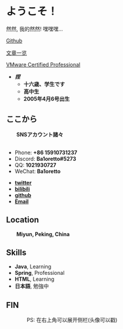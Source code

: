 # ようこそ！

然然, 我的然然! 嘿嘿嘿...

[Github](https://github.com/Ba1oretto)

[文章一览](/_posts/0001-01-01-tags.md)

[VMware Certified Professional](/assets/content/Certification/ApplicationModernizationDevelop2022certificate.pdf)

<!-- .slide -->

- ***捏***
    - **十六歳、学生です**
    - **高中生**
    - **2005年4月6号出生**

<!-- .slide vertical=true -->

## ここから

&emsp;&emsp;**SNSアカウント諸々**<br/><br/>

- Phone: **+86 15910731237**
- Discord: **Ba1oretto#5273**
- QQ: **1021930727**
- WeChat: **Ba1oretto**

<!-- .slide -->

- **[twitter](https://twitter.com/ZeroTwo08100166)**
- **[bilibili](https://space.bilibili.com/361996128)**
- **[github](https://github.com/Ba1oretto)**
- **[Email](mailto:sunjiamu@outlook.com)**

<!-- .slide vertical=true -->

## Location

&emsp;&emsp;**Miyun, Peking, China**

<!-- .slide -->

## Skills

- **Java**, Learning
- **Spring**, Professional
- **HTML**, Learning
- **日本語**, 勉強中

<!-- .slide vertical=true -->

## **FIN**

&emsp;&emsp;&emsp;&emsp;PS: 在右上角可以展开侧栏(头像可以戳)
